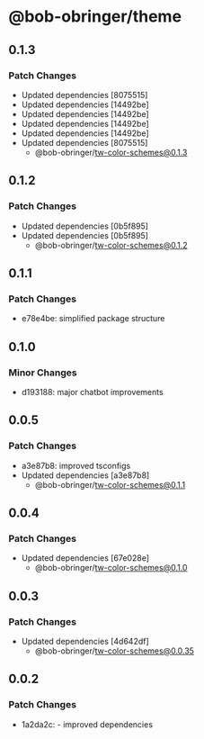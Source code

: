 # @bob-obringer/theme

## 0.1.3

### Patch Changes

- Updated dependencies [8075515]
- Updated dependencies [14492be]
- Updated dependencies [14492be]
- Updated dependencies [14492be]
- Updated dependencies [14492be]
- Updated dependencies [8075515]
  - @bob-obringer/tw-color-schemes@0.1.3

## 0.1.2

### Patch Changes

- Updated dependencies [0b5f895]
- Updated dependencies [0b5f895]
  - @bob-obringer/tw-color-schemes@0.1.2

## 0.1.1

### Patch Changes

- e78e4be: simplified package structure

## 0.1.0

### Minor Changes

- d193188: major chatbot improvements

## 0.0.5

### Patch Changes

- a3e87b8: improved tsconfigs
- Updated dependencies [a3e87b8]
  - @bob-obringer/tw-color-schemes@0.1.1

## 0.0.4

### Patch Changes

- Updated dependencies [67e028e]
  - @bob-obringer/tw-color-schemes@0.1.0

## 0.0.3

### Patch Changes

- Updated dependencies [4d642df]
  - @bob-obringer/tw-color-schemes@0.0.35

## 0.0.2

### Patch Changes

- 1a2da2c: - improved dependencies
